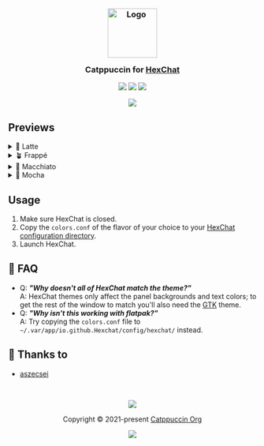 <h3 align="center">
	<img src="https://raw.githubusercontent.com/catppuccin/catppuccin/main/assets/logos/exports/1544x1544_circle.png" width="100" alt="Logo"/><br/>
	<img src="https://raw.githubusercontent.com/catppuccin/catppuccin/main/assets/misc/transparent.png" height="30" width="0px"/>
	Catppuccin for <a href="https://hexchat.github.io/">HexChat</a>
	<img src="https://raw.githubusercontent.com/catppuccin/catppuccin/main/assets/misc/transparent.png" height="30" width="0px"/>
</h3>

<p align="center">
	<a href="https://github.com/catppuccin/hexchat/stargazers"><img src="https://img.shields.io/github/stars/catppuccin/hexchat?colorA=363a4f&colorB=b7bdf8&style=for-the-badge"></a>
	<a href="https://github.com/catppuccin/hexchat/issues"><img src="https://img.shields.io/github/issues/catppuccin/hexchat?colorA=363a4f&colorB=f5a97f&style=for-the-badge"></a>
	<a href="https://github.com/catppuccin/hexchat/contributors"><img src="https://img.shields.io/github/contributors/catppuccin/hexchat?colorA=363a4f&colorB=a6da95&style=for-the-badge"></a>
</p>

<p align="center">
	<img src="assets/sample.webp"/>
</p>

## Previews

<details>
<summary>🌻 Latte</summary>
<img src="assets/latte.png"/>
</details>
<details>
<summary>🪴 Frappé</summary>
<img src="assets/frappe.png"/>
</details>
<details>
<summary>🌺 Macchiato</summary>
<img src="assets/macchiato.png"/>
</details>
<details>
<summary>🌿 Mocha</summary>
<img src="assets/mocha.png"/>
</details>

## Usage

1. Make sure HexChat is closed.
2. Copy the `colors.conf` of the flavor of your choice to your [HexChat configuration directory](https://hexchat.readthedocs.io/en/latest/settings.html#config-files).
3. Launch HexChat.

## 🙋 FAQ

- Q: **_"Why doesn't all of HexChat match the theme?"_**\
  A: HexChat themes only affect the panel backgrounds and text colors; to get the rest of the window to match you'll also need the [GTK](https://github.com/catppuccin/gtk) theme.
- Q: **_"Why isn't this working with flatpak?"_**\
  A: Try copying the `colors.conf` file to `~/.var/app/io.github.Hexchat/config/hexchat/` instead.

## 💝 Thanks to

- [aszecsei](https://github.com/aszecsei)

&nbsp;

<p align="center">
	<img src="https://raw.githubusercontent.com/catppuccin/catppuccin/main/assets/footers/gray0_ctp_on_line.svg?sanitize=true" />
</p>

<p align="center">
	Copyright &copy; 2021-present <a href="https://github.com/catppuccin" target="_blank">Catppuccin Org</a>
</p>

<p align="center">
	<a href="https://github.com/catppuccin/catppuccin/blob/main/LICENSE"><img src="https://img.shields.io/static/v1.svg?style=for-the-badge&label=License&message=MIT&logoColor=d9e0ee&colorA=363a4f&colorB=b7bdf8"/></a>
</p>

